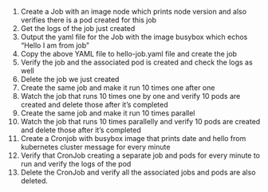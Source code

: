 1. Create a Job with an image node which prints node version and also verifies there is a pod created for this job
2. Get the logs of the job just created
3. Output the yaml file for the Job with the image busybox which echos “Hello I am from job”
4. Copy the above YAML file to hello-job.yaml file and create the job
5. Verify the job and the associated pod is created and check the logs as well
6. Delete the job we just created
7. Create the same job and make it run 10 times one after one
8. Watch the job that runs 10 times one by one and verify 10 pods are created and delete those after it’s completed
9. Create the same job and make it run 10 times parallel
10. Watch the job that runs 10 times parallelly and verify 10 pods are created and delete those after it’s completed
11. Create a Cronjob with busybox image that prints date and hello from kubernetes cluster message for every minute
12. Verify that CronJob creating a separate job and pods for every minute to run and verify the logs of the pod
13. Delete the CronJob and verify all the associated jobs and pods are also deleted.